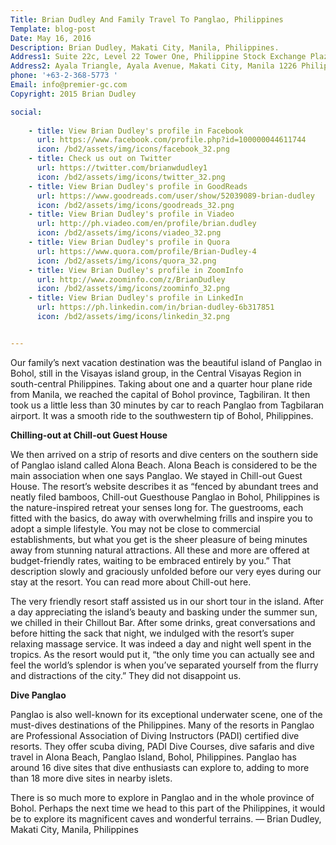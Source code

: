 ```yaml
---
Title: Brian Dudley And Family Travel To Panglao, Philippines
Template: blog-post
Date: May 16, 2016
Description: Brian Dudley, Makati City, Manila, Philippines.
Address1: Suite 22c, Level 22 Tower One, Philippine Stock Exchange Plaza
Address2: Ayala Triangle, Ayala Avenue, Makati City, Manila 1226 Philippines 
phone: '+63-2-368-5773 '
Email: info@premier-gc.com
Copyright: 2015 Brian Dudley

social:
    
    - title: View Brian Dudley's profile in Facebook
      url: https://www.facebook.com/profile.php?id=100000044611744
      icon: /bd2/assets/img/icons/facebook_32.png
    - title: Check us out on Twitter
      url: https://twitter.com/brianwdudley1
      icon: /bd2/assets/img/icons/twitter_32.png
    - title: View Brian Dudley's profile in GoodReads
      url: https://www.goodreads.com/user/show/52039089-brian-dudley
      icon: /bd2/assets/img/icons/goodreads_32.png
    - title: View Brian Dudley's profile in Viadeo
      url: http://ph.viadeo.com/en/profile/brian.dudley
      icon: /bd2/assets/img/icons/viadeo_32.png
    - title: View Brian Dudley's profile in Quora
      url: https://www.quora.com/profile/Brian-Dudley-4
      icon: /bd2/assets/img/icons/quora_32.png
    - title: View Brian Dudley's profile in ZoomInfo
      url: http://www.zoominfo.com/z/BrianDudley
      icon: /bd2/assets/img/icons/zoominfo_32.png
    - title: View Brian Dudley's profile in LinkedIn
      url: https://ph.linkedin.com/in/brian-dudley-6b317851
      icon: /bd2/assets/img/icons/linkedin_32.png


---
```


Our family’s next vacation destination was the beautiful island of Panglao in Bohol, still in the Visayas island group, in the Central Visayas Region in south-central Philippines. Taking about one and a quarter hour plane ride from Manila, we reached the capital of Bohol province, Tagbiliran. It then took us a little less than 30 minutes by car to reach Panglao from Tagbilaran airport. It was a smooth ride to the southwestern tip of Bohol, Philippines.

__Chilling-out at Chill-out Guest House__

We then arrived on a strip of resorts and dive centers on the southern side of Panglao island called Alona Beach. Alona Beach is considered to be the main association when one says Panglao. We stayed in Chill-out Guest House. The resort’s website describes it as “fenced by abundant trees and neatly filed bamboos, Chill-out Guesthouse Panglao in Bohol, Philippines is the nature-inspired retreat your senses long for. The guestrooms, each fitted with the basics, do away with overwhelming frills and inspire you to adopt a simple lifestyle. You may not be close to commercial establishments, but what you get is the sheer pleasure of being minutes away from stunning natural attractions. All these and more are offered at budget-friendly rates, waiting to be embraced entirely by you.” That description slowly and graciously unfolded before our very eyes during our stay at the resort. You can read more about Chill-out here.

The very friendly resort staff assisted us in our short tour in the island. After a day appreciating the island’s beauty and basking under the summer sun, we chilled in their Chillout Bar. After some drinks, great conversations and before hitting the sack that night, we indulged with the resort’s super relaxing massage service. It was indeed a day and night well spent in the tropics. As the resort would put it, “the only time you can actually see and feel the world’s splendor is when you’ve separated yourself from the flurry and distractions of the city.” They did not disappoint us.

__Dive Panglao__

Panglao is also well-known for its exceptional underwater scene, one of the must-dives destinations of the Philippines. Many of the resorts in Panglao are Professional Association of Diving Instructors (PADI) certified dive resorts. They offer scuba diving, PADI Dive Courses, dive safaris and dive travel in Alona Beach, Panglao Island, Bohol, Philippines. Panglao has around 16 dive sites that dive enthusiasts can explore to, adding to more than 18 more dive sites in nearby islets.

There is so much more to explore in Panglao and in the whole province of Bohol. Perhaps the next time we head to this part of the Philippines, it would be to explore its magnificent caves and wonderful terrains. — Brian Dudley, Makati City, Manila, Philippines